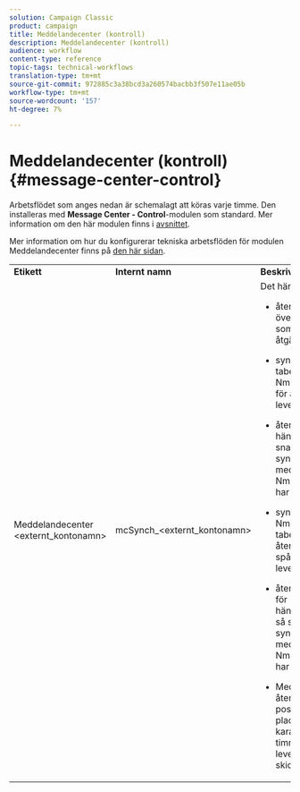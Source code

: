 ```yaml
---
solution: Campaign Classic
product: campaign
title: Meddelandecenter (kontroll)
description: Meddelandecenter (kontroll)
audience: workflow
content-type: reference
topic-tags: technical-workflows
translation-type: tm+mt
source-git-commit: 972885c3a38bcd3a260574bacbb3f507e11ae05b
workflow-type: tm+mt
source-wordcount: '157'
ht-degree: 7%

---
```



# Meddelandecenter (kontroll){#message-center-control}

Arbetsflödet som anges nedan är schemalagt att köras varje timme. Den installeras med **Message Center - Control**-modulen som standard. Mer information om den här modulen finns i [avsnittet](../../message-center/using/about-transactional-messaging.md).

Mer information om hur du konfigurerar tekniska arbetsflöden för modulen Meddelandecenter finns på [den här sidan](../../message-center/using/technical-workflows.md).

<table> 
 <tbody> 
  <tr> 
   <td> <strong>Etikett</strong><br /> </td> 
   <td> <strong>Internt namn</strong><br /> </td> 
   <td> <strong>Beskrivning</strong><br /> </td> 
  </tr> 
  <tr> 
   <td> Meddelandecenter &lt;externt_kontonamn&gt;<br /> </td> 
   <td> mcSynch_&lt;externt_kontonamn&gt;<br /> </td> 
   <td> Det här arbetsflödet:<br /> 
    <ul> 
     <li> <p>återställer listan över händelser som bearbetats av åtgärderna.</p> </li> 
     <li> <p>synkroniserar med tabellen NmsBroadLogMsg för att återställa leveranskunskaper.</p> </li> 
     <li> <p>återställer händelseloggar så snart synkroniseringen med tabellen NmsBroadLogMsg har slutförts.</p> </li> 
     <li> <p>synkroniserar med NmsTrackingUrl-tabellen för att återställa spårningen för leverans-URL:er.</p> </li> 
     <li> <p>återställer URL:er för händelsespårning så snart synkroniseringen med tabellen NmsTrackingUrl har slutförts.</p> </li> 
     <li> <p>Med kan du återställa alla e-postadresser som placerats i karantän var tredje timme efter att en leverans har skickats.</p> </li> 
    </ul> </td> 
  </tr> 
 </tbody> 
</table>

